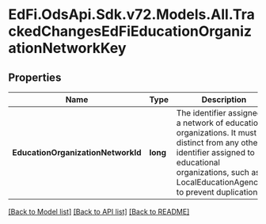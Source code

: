 # EdFi.OdsApi.Sdk.v72.Models.All.TrackedChangesEdFiEducationOrganizationNetworkKey

## Properties

Name | Type | Description | Notes
------------ | ------------- | ------------- | -------------
**EducationOrganizationNetworkId** | **long** | The identifier assigned to a network of education organizations. It must be distinct from any other identifier assigned to educational organizations, such as a LocalEducationAgencyId, to prevent duplication. | [optional] 

[[Back to Model list]](../README.md#documentation-for-models) [[Back to API list]](../README.md#documentation-for-api-endpoints) [[Back to README]](../README.md)

